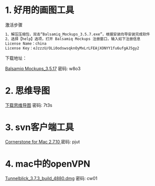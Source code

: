 # 1. 好用的画图工具

激活步骤

```markdown
1、解压压缩包，双击“Balsamiq_Mockups_3.5.7.exe”，根据安装向导安装完成软件
2、选择【help】选项，打开 Balsamiq Mockups 注册窗口，输入如下注册信息
License Name：china
License Key：eJzzzU/OLi0odswsqknOyMxLrLFEAjXONYY1fu6ufgAJ5gy2
```

下载地址：

[Balsamiq Mockups_3.5.17](https://pan.baidu.com/s/1fyUz70ftsxcTm5Dlb75IgA)  密码: w8o3

# 2. 思维导图

[下载思维导图](https://pan.baidu.com/s/1qYCF92SBEVQ5kb3hYq9v5A) 密码: 7t3s

# 3. svn客户端工具

[Cornerstone for Mac 2.7.10 ](https://pan.baidu.com/s/1xSnh1dYMHs3mbgTOpOLHnQ)  密码: pjut

# 4. mac中的openVPN

[Tunnelblick_3.7.3_build_4880.dmg](https://pan.baidu.com/s/1IMqfvlob1zYSUqm9D1DRow)   密码: cw01

